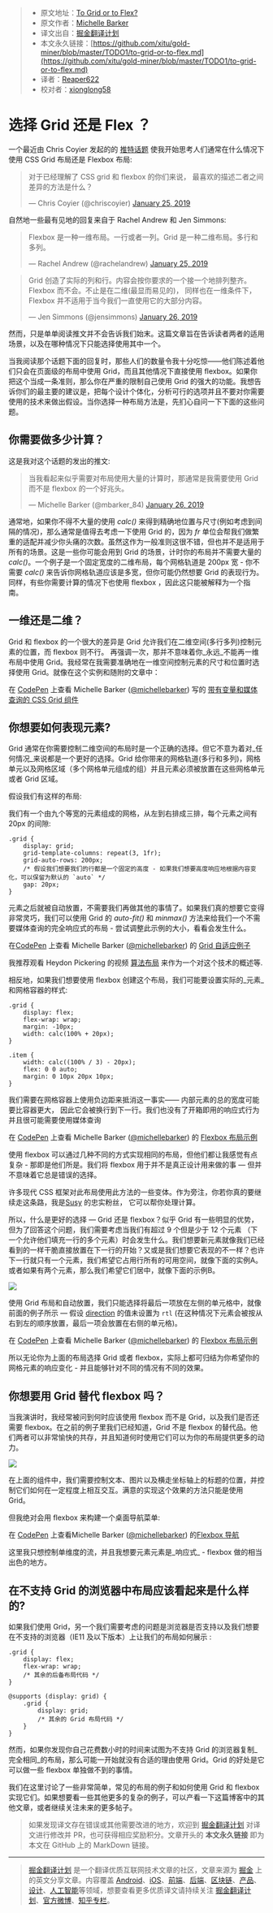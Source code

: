 > * 原文地址：[To Grid or to Flex?](https://css-irl.info/to-grid-or-to-flex/)
> * 原文作者：[Michelle Barker](https://twitter.com/mbarker_84)
> * 译文出自：[掘金翻译计划](https://github.com/xitu/gold-miner)
> * 本文永久链接：[https://github.com/xitu/gold-miner/blob/master/TODO1/to-grid-or-to-flex.md](https://github.com/xitu/gold-miner/blob/master/TODO1/to-grid-or-to-flex.md)
> * 译者：[Reaper622](https://github.com/Reaper622)
> * 校对者：[xionglong58](https://github.com/xionglong58)

# 选择 Grid 还是 Flex ？

一个最近由 Chris Coyier 发起的的 [推特话题](https://twitter.com/chriscoyier/status/1088827201468813312) 使我开始思考人们通常在什么情况下使用 CSS Grid 布局还是 Flexbox 布局:

> 对于已经理解了 CSS grid 和 flexbox 的你们来说， 最喜欢的描述二者之间差异的方法是什么？
> 
> — Chris Coyier (@chriscoyier) [January 25, 2019](https://twitter.com/chriscoyier/status/1088827201468813312?ref_src=twsrc%5Etfw)

自然地一些最有见地的回复来自于  Rachel Andrew 和 Jen Simmons:

> Flexbox 是一种一维布局。一行或者一列。Grid 是一种二维布局。多行和多列。
> 
> — Rachel Andrew (@rachelandrew) [January 25, 2019](https://twitter.com/rachelandrew/status/1088827732874747910?ref_src=twsrc%5Etfw)

>Grid 创造了实际的列和行。内容会按你要求的一个接一个地排列整齐。Flexbox 而不会。不止是在二维(最显而易见的)， 同样也在一维条件下，Flexbox 并不适用于当今我们一直使用它的大部分内容。
> 
> — Jen Simmons (@jensimmons) [January 26, 2019](https://twitter.com/jensimmons/status/1089181330133450752?ref_src=twsrc%5Etfw)

然而，只是单单阅读推文并不会告诉我们始末。这篇文章旨在告诉读者两者的适用场景，以及在哪种情况下只能选择使用其中一个。

当我阅读那个话题下面的回复时，那些人们的数量令我十分吃惊——他们陈述着他们只会在页面级的布局中使用 Grid，而且其他情况下直接使用 flexbox。如果你把这个当成一条准则，那么你在严重的限制自己使用 Grid 的强大的功能。我想告诉你们的最主要的建议是，把每个设计个体化，分析可行的选项并且不要对你需要使用的技术来做出假设。当你选择一种布局方法是，先扪心自问一下下面的这些问题。

## 你需要做多少计算？

这是我对这个话题的发出的推文:

> 当我看起来似乎需要对布局使用大量的计算时，那通常是我需要使用 Grid 而不是 flexbox 的一个好兆头。
> 
> — Michelle Barker (@mbarker_84) [January 26, 2019](https://twitter.com/mbarker_84/status/1089182216020742144?ref_src=twsrc%5Etfw)

通常地，如果你不得不大量的使用 _calc()_ 来得到精确地位置与尺寸(例如考虑到间隔的情况)，那么通常是值得去考虑一下使用 Grid 的，因为 _fr_ 单位会帮我们做繁重的适配并减少你头痛的次数。虽然这作为一般准则这很不错，但也并不是适用于所有的场景。这是一些你可能会用到 Grid 的场景，计时你的布局并不需要大量的 _calc()_。一个例子是一个固定宽度的二维布局，每个网格轨道是 200px 宽 - 你不需要 _calc()_ 来告诉你网格轨道应该是多宽，但你可能仍然想要 Grid 的表现行为。同样，有些你需要计算的情况下也使用 flexbox ，因此这只能被解释为一个指南。

## 一维还是二维？

Grid 和 flexbox 的一个很大的差异是 Grid 允许我们在二维空间(多行多列)控制元素的位置，而 flexbox 则不行。 再强调一次，那并不意味着你_永远_不能再一维布局中使用 Grid。我经常在我需要准确地在一维空间控制元素的尺寸和位置时选择使用 Grid。就像在这个实例和随附的文章中：

在 [CodePen](https://codepen.io) 上查看 Michelle Barker ([@michellebarker](https://codepen.io/michellebarker)) 写的  [带有变量和媒体查询的 CSS Grid 组件](https://codepen.io/michellebarker/pen/XBPMZZ/)

## 你想要如何表现元素?

Grid 通常在你需要控制二维空间的布局时是一个正确的选择。但它不意为着对_任何情况_来说都是一个更好的选择。Grid 给你带来的网格轨道(多行和多列)，网格单元以及网格区域（多个网格单元组成的组）并且元素必须被放置在这些网格单元或者 Grid 区域。

假设我们有这样的布局:

我们有一个由九个等宽的元素组成的网格，从左到右排成三排，每个元素之间有 20px 的间隙:

```
.grid {
	display: grid;
	grid-template-columns: repeat(3, 1fr);
	grid-auto-rows: 200px;
	/* 假设我们想要我们的行都是一个固定的高度 - 如果我们想要高度响应地根据内容变化，可以保留为默认的 `auto` */
	gap: 20px;
}
```

元素之后就被自动放置，不需要我们再做其他的事情了。如果我们真的想要它变得非常灵巧，我们可以使用 Grid 的 _auto-fit()_ 和 _minmax()_ 方法来给我们一个不需要媒体查询的完全响应式的布局 - 尝试调整此示例的大小，看看会发生什么。

在[CodePen](https://codepen.io) 上查看 Michelle Barker ([@michellebarker](https://codepen.io/michellebarker)) 的  [Grid 自适应例子](https://codepen.io/michellebarker/pen/bzvGaE/)

我推荐观看 Heydon Pickering 的视频 [算法布局](https://www.youtube.com/watch?v=qOUtkN6M52M) 来作为一个对这个技术的概述等.

相反地，如果我们想要使用 flexbox 创建这个布局，我们可能要设置实际的_元素_和网格容器的样式:

```
.grid {
	display: flex;
	flex-wrap: wrap;
	margin: -10px;
	width: calc(100% + 20px);
}

.item {
	width: calc((100% / 3) - 20px);
	flex: 0 0 auto;
	margin: 0 10px 20px 10px;
}
```

我们需要在网格容器上使用负边距来抵消这一事实—— 内部元素的总的宽度可能要比容器更大， 因此它会被换行到下一行。我们也没有了开箱即用的响应式行为并且很可能需要使用媒体查询

在 [CodePen](https://codepen.io) 上查看 Michelle Barker ([@michellebarker](https://codepen.io/michellebarker)) 的 [Flexbox 布局示例](https://codepen.io/michellebarker/pen/VgXwRJ/)

使用 flexbox 可以通过几种不同的方式实现相同的布局，但他们都让我感觉有点复杂 - 那即是他们所是。我们将 flexbox 用于并不是真正设计用来做的事 — 但并不意味着它总是错误的选择。

许多现代 CSS 框架对此布局使用此方法的一些变体。作为旁注，你若你真的要继续走这条路，我是[Susy](https://oddbird.net/susy/) 的忠实粉丝， 它可以帮你处理计算。

所以，什么是更好的选择 — Grid 还是 flexbox？似乎 Grid 有一些明显的优势，但为了回答这个问题，我们需要考虑当我们有超过 9 个但是少于 12 个元素 （下一个允许他们填充一行的多个元素）时会发生什么。我们想要新元素就像我们已经看到的一样干脆直接放置在下一行的开始？又或是我们想要它表现的不一样？也许下一行就只有一个元素，我们希望它占用行所有的可用空间，就像下面的实例A。或者如果有两个元素，那么我们希望它们居中，就像下面的示例B。

![](https://css-irl.info/to-grid-or-to-flex-01-54d85b1a963bc8bd56c67de60a19a9e8.svg)

使用 Grid 布局和自动放置，我们只能选择将最后一项放在左侧的单元格中，就像前面的例子所示 — 假设  [direction](https://developer.mozilla.org/en-US/docs/Web/CSS/direction) 的值未设置为 `rtl` (在这种情况下元素会被按从右到左的顺序放置，最后一项会放置在右侧的单元格)。

在 [CodePen](https://codepen.io) 上查看 Michelle Barker ([@michellebarker](https://codepen.io/michellebarker)) 的 [Flexbox 布局示例](https://codepen.io/michellebarker/pen/MLVYOq/)

所以无论你为上面的布局选择 Grid 或者 flexbox，实际上都可归结为你希望你的网格元素的响应变化 - 并且能够针对不同的情况有不同的效果。

## 你想要用 Grid 替代 flexbox 吗？

当我演讲时，我经常被问到何时应该使用 flexbox 而不是 Grid，以及我们是否还需要 flexbox。在之前的例子里我们已经知道，Grid 不是 flexbox 的替代品。他们两者可以非常愉快的共存，并且知道何时使用它们可以为你的布局提供更多的动力。

![](https://css-irl.info/static/6620e303da7ceffb7ab2f86645b0f72c/893a4/to-grid-or-to-flex-02.jpg)

在上面的组件中，我们需要控制文本、图片以及横走坐标轴上的标题的位置，并控制它们如何在一定程度上相互交互。满意的实现这个效果的方法只能是使用 Grid。

但我绝对会用 flexbox 来构建一个桌面导航菜单:

在 [CodePen](https://codepen.io) 上查看Michelle Barker ([@michellebarker](https://codepen.io/michellebarker))  的[Flexbox 导航](https://codepen.io/michellebarker/pen/bzvNmL/)

这里我只想控制单维度的流，并且我想要元素元素是_响应式_ - flexbox 做的相当出色的地方。

## 在不支持 Grid 的浏览器中布局应该看起来是什么样的?

如果我们使用 Grid，另一个我们需要考虑的问题是浏览器是否支持以及我们想要在不支持的浏览器（IE11 及以下版本）上让我们的布局如何展示 :

```
.grid {
	display: flex;
	flex-wrap: wrap;
	/* 其余的后备布局代码 */
}

@supports (display: grid) {
	.grid {
		display: grid;
		/* 其余的 Grid 布局代码 */
	}
}
```

然而，如果你发现你自己花费数小时的时间来试图为不支持 Grid 的浏览器复制_完全相同_的布局，那么可能一开始就没有合适的理由使用 Grid。Grid 的好处是它可以做一些 flexbox 单独做不到的事情。

我们在这里讨论了一些非常简单，常见的布局的例子和如何使用 Grid 和 flexbox 实现它们。如果想要看一些其他更多的复杂的例子，可以产看一下这篇博客中的其他文章，或者继续关注未来的更多帖子。

> 如果发现译文存在错误或其他需要改进的地方，欢迎到 [掘金翻译计划](https://github.com/xitu/gold-miner) 对译文进行修改并 PR，也可获得相应奖励积分。文章开头的 **本文永久链接** 即为本文在 GitHub 上的 MarkDown 链接。

---

> [掘金翻译计划](https://github.com/xitu/gold-miner) 是一个翻译优质互联网技术文章的社区，文章来源为 [掘金](https://juejin.im) 上的英文分享文章。内容覆盖 [Android](https://github.com/xitu/gold-miner#android)、[iOS](https://github.com/xitu/gold-miner#ios)、[前端](https://github.com/xitu/gold-miner#前端)、[后端](https://github.com/xitu/gold-miner#后端)、[区块链](https://github.com/xitu/gold-miner#区块链)、[产品](https://github.com/xitu/gold-miner#产品)、[设计](https://github.com/xitu/gold-miner#设计)、[人工智能](https://github.com/xitu/gold-miner#人工智能)等领域，想要查看更多优质译文请持续关注 [掘金翻译计划](https://github.com/xitu/gold-miner)、[官方微博](http://weibo.com/juejinfanyi)、[知乎专栏](https://zhuanlan.zhihu.com/juejinfanyi)。
